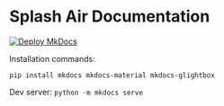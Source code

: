 # Splash Air Documentation

[![Deploy MkDocs](https://github.com/splash-networks/admin-panel-doc/actions/workflows/mkdocs.yml/badge.svg)](https://github.com/splash-networks/admin-panel-doc/actions/workflows/mkdocs.yml)

Installation commands:

```
pip install mkdocs mkdocs-material mkdocs-glightbox
```

Dev server: `python -m mkdocs serve`